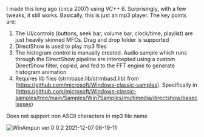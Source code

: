 I made this long ago (circa 2007) using VC++ 6. Surprisingly, with a few tweaks, it still works.
Basically, this is just an mp3 player. The key points are:
1.	The UI/controls (buttons, seek bar, volume bar, clock/time, playlist) are just heavily skinned MFCs. Drag and drop folder is supported
2.	DirectShow is used to play mp3 files
3.	The histogram control is manually created. Audio sample which runs through the DirectShow pipeline are intercepted using a custom DirectShow filter, copied, and fed to the FFT engine to generate histogram animation
4. Requires lib files (strmbase.lib/strmbasd.lib) from (https://github.com/microsoft/Windows-classic-samples). Specifically in (https://github.com/microsoft/Windows-classic-samples/tree/main/Samples/Win7Samples/multimedia/directshow/baseclasses)

Does not support non ASCII characters in mp3 file name

![WinAmpun ver 0 0 2 2021-12-07 06-19-11](https://user-images.githubusercontent.com/64301921/144938671-fd08b988-c2df-4931-bd6a-c7ef18fd4a7a.gif)
